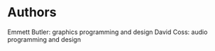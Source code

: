 Authors
=======

Emmett Butler: graphics programming and design
David Coss: audio programming and design
